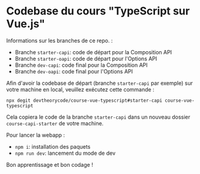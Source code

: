 # Codebase du cours "TypeScript sur Vue.js"

Informations sur les branches de ce repo. :
- Branche `starter-capi`: code de départ pour la Composition API
- Branche `starter-oapi`: code de départ pour l'Options API
- Branche `dev-capi`: code final pour la Composition API
- Branche `dev-oapi`: code final pour l'Options API

Afin d'avoir la codebase de départ (branche `starter-capi` par exemple) sur votre machine en local, veuillez exécutez cette commande :
```
npx degit devtheorycode/course-vue-typescript#starter-capi course-vue-typescript
```

Cela copiera le code de la branche `starter-capi` dans un nouveau dossier `course-capi-starter` de votre machine.

Pour lancer la webapp :
- `npm i`: installation des paquets
- `npm run dev`: lancement du mode de dev

Bon apprentissage et bon codage !

